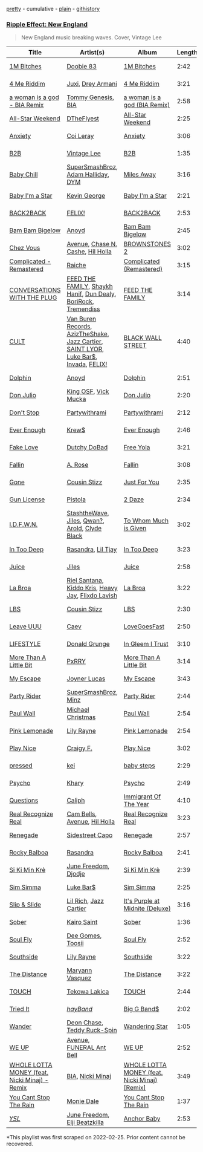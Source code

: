 [pretty](/playlists/pretty/37i9dQZF1DX37T6O68lz4o.md) - cumulative - [plain](/playlists/plain/37i9dQZF1DX37T6O68lz4o) - [githistory](https://github.githistory.xyz/mackorone/spotify-playlist-archive/blob/main/playlists/plain/37i9dQZF1DX37T6O68lz4o)

### [Ripple Effect: New England](https://open.spotify.com/playlist/00m3TONAbF60v2PgKEF6G2)

> New England music breaking waves\. Cover, Vintage Lee

| Title | Artist(s) | Album | Length | Added | Removed |
|---|---|---|---|---|---|
| [1M Bitches](https://open.spotify.com/track/0cqtQDfJi5NGROCNC3bnHK) | [Doobie 83](https://open.spotify.com/artist/7beP1znGZ6eIAyxwwLoFUa) | [1M Bitches](https://open.spotify.com/album/0mtRP7g0hW9egXyOL7fJaQ) | 2:42 | 2022-01-29 |  |
| [4 Me Riddim](https://open.spotify.com/track/4SVMDhXT7OfZPPDusSQkOr) | [Juxi](https://open.spotify.com/artist/26tQ1RhE9rC5clEejwOCez), [Drey Armani](https://open.spotify.com/artist/0vCW0L45r55ys8fXAhzlAX) | [4 Me Riddim](https://open.spotify.com/album/0F3KAJ2b10e7uU1LNzlekb) | 3:21 | 2022-02-18 |  |
| [a woman is a god \- BIA Remix](https://open.spotify.com/track/1bjKLAHQUcSOK6zBr9ZgDv) | [Tommy Genesis](https://open.spotify.com/artist/2qDdxfKUpYg8wc49KIuT3b), [BIA](https://open.spotify.com/artist/6veh5zbFpm31XsPdjBgPER) | [a woman is a god \(BIA Remix\)](https://open.spotify.com/album/1GM7yBzzTnJ7TvTysxvaQj) | 2:58 | 2022-02-18 |  |
| [All\-Star Weekend](https://open.spotify.com/track/7laB3Be6vouUewweTnxMU2) | [DTheFlyest](https://open.spotify.com/artist/5k3KbrfdrZTfasGvrebyzr) | [All\-Star Weekend](https://open.spotify.com/album/3wPS8WPbVa1lDQIZyWD0cT) | 2:25 | 2021-11-23 |  |
| [Anxiety](https://open.spotify.com/track/73TsITvbXnlFkLPqnp55XS) | [Coi Leray](https://open.spotify.com/artist/6AMd49uBDJfhf30Ak2QR5s) | [Anxiety](https://open.spotify.com/album/10ukYcUVQNaSlcRZPmcakA) | 3:06 | 2022-02-18 |  |
| [B2B](https://open.spotify.com/track/59BfwA9yekhdo6dQdNFV2N) | [Vintage Lee](https://open.spotify.com/artist/197t0dYfJx5S2mxxEHApdf) | [B2B](https://open.spotify.com/album/3lqJAolurlalPWRpa15ZDK) | 1:35 | 2022-01-29 |  |
| [Baby Chill](https://open.spotify.com/track/6iukxcu5Y6aDNlWomndA3u) | [SuperSmashBroz](https://open.spotify.com/artist/4o05vkR7aQMnPRbAqVk13x), [Adam Halliday](https://open.spotify.com/artist/4Jd67PsMBBh5YEZlToYLAh), [DYM](https://open.spotify.com/artist/61KTFeXqYuFlhCStFRnooT) | [Miles Away](https://open.spotify.com/album/33l7tBdwY7wEnVPG2kyekw) | 3:16 | 2022-02-18 |  |
| [Baby I'm a Star](https://open.spotify.com/track/6SIkOaqp27OGefAKDznjUL) | [Kevin George](https://open.spotify.com/artist/0UFKnbRkop5zKvIHhbnMCI) | [Baby I'm a Star](https://open.spotify.com/album/5fOi6u5JT4yP2jid4VAqIR) | 2:21 | 2022-02-18 |  |
| [BACK2BACK](https://open.spotify.com/track/2vbzr7sbTRAxfuYqWt8lxT) | [FELIX!](https://open.spotify.com/artist/1DN9Pgv4fiAaRSSgiisj5G) | [BACK2BACK](https://open.spotify.com/album/6noGwJWeDfI94mgMpXd1ha) | 2:53 | 2022-01-29 |  |
| [Bam Bam Bigelow](https://open.spotify.com/track/3JmKlmqywkN5qICubJLgzr) | [Anoyd](https://open.spotify.com/artist/6zmyeByNsfskQHKnJT0F9L) | [Bam Bam Bigelow](https://open.spotify.com/album/0EVhJ3gi5sGMZmT6VXxp1N) | 2:45 | 2022-02-25 |  |
| [Chez Vous](https://open.spotify.com/track/3IXLux9HHfxT2kogNpCzZm) | [Avenue](https://open.spotify.com/artist/1zmCAD5TrrZxSJ9SJJ0PxE), [Chase N\. Cashe](https://open.spotify.com/artist/6eC3EdDpDAjtd3W9I0zklh), [Hil Holla](https://open.spotify.com/artist/3ZTofO4AwWNYFt9QHPQUsP) | [BROWNSTONES 2](https://open.spotify.com/album/5vssnZx0msxs1saDwnP7yu) | 3:02 | 2022-01-29 |  |
| [Complicated \- Remastered](https://open.spotify.com/track/1tW9w4AJjqNqVJZ2CkC83g) | [Raiche](https://open.spotify.com/artist/4yaRDENYr8yAAlEUf23DRI) | [Complicated \(Remastered\)](https://open.spotify.com/album/2GAUJEqmLi9MhHp0EiX3mO) | 3:15 | 2022-02-18 |  |
| [CONVERSATIONS WITH THE PLUG](https://open.spotify.com/track/7EyDWblggvlq72t9uegWtt) | [FEED THE FAMILY](https://open.spotify.com/artist/51FDoBQuWwRFUGHpSQTmLD), [Shaykh Hanif](https://open.spotify.com/artist/6EqAIMZx0lEotAZ7tDQvTg), [Dun Dealy](https://open.spotify.com/artist/6GjQh4aojWl1rPSkN3kBgE), [BoriRock](https://open.spotify.com/artist/3KlJV8iotDsiPz2UGGHXeL), [Tremendiss](https://open.spotify.com/artist/2L9BuG9iW0jm6Sm1bSSvzM) | [FEED THE FAMILY](https://open.spotify.com/album/5K9swQvqm8U7w8Y4Ozi6nH) | 3:14 | 2022-01-29 |  |
| [CULT](https://open.spotify.com/track/1P5pnfWEcH0qUICxrCF4Kl) | [Van Buren Records](https://open.spotify.com/artist/2T6EOVQ5lAQc64poyLnXmj), [AzizTheShake](https://open.spotify.com/artist/7wSfJLfPWSahg3J5SeVr4z), [Jazz Cartier](https://open.spotify.com/artist/0sc5zYshOdiFD4ayqMrJbJ), [SAINT LYOR](https://open.spotify.com/artist/0pltaFx5l05YFrswlNEafU), [Luke Bar$](https://open.spotify.com/artist/6CGyB4PAg5rEyzeGumZrjr), [Invada](https://open.spotify.com/artist/3FBvF7C8P5IztMR7Mbxc3X), [FELIX!](https://open.spotify.com/artist/1DN9Pgv4fiAaRSSgiisj5G) | [BLACK WALL STREET](https://open.spotify.com/album/0hNK1V7xzigl41liZTk4XU) | 4:40 | 2021-10-08 |  |
| [Dolphin](https://open.spotify.com/track/60lgNLWUbOPDXEx1LYZwfw) | [Anoyd](https://open.spotify.com/artist/6zmyeByNsfskQHKnJT0F9L) | [Dolphin](https://open.spotify.com/album/4mFWvd02cj5G4jsRWKKrda) | 2:51 | 2022-01-29 | 2022-02-26 |
| [Don Julio](https://open.spotify.com/track/07wku5a1k7axY4JqemcGQl) | [King OSF](https://open.spotify.com/artist/5VYWaw1z5luk9NZqMIX2fh), [Vick Mucka](https://open.spotify.com/artist/322wqr6wUU5z456XOgwm21) | [Don Julio](https://open.spotify.com/album/4acgVtzS1so53EgQlAxIbX) | 2:20 | 2021-11-23 |  |
| [Don't Stop](https://open.spotify.com/track/7ziamXSxi0FXJBBL6586or) | [Partywithrami](https://open.spotify.com/artist/61gpgVeT7ElOAy5IiItoCx) | [Partywithrami](https://open.spotify.com/album/39juSi7D4zA9UjFGicOjR6) | 2:12 | 2022-01-29 |  |
| [Ever Enough](https://open.spotify.com/track/0V7iw3dUjq3mHRJqX8iNmU) | [Krew$](https://open.spotify.com/artist/2Q2bnfCHdRZfz6jktiJODz) | [Ever Enough](https://open.spotify.com/album/0y9yjvjuVRryUkc2JYZJZS) | 2:46 | 2022-01-29 |  |
| [Fake Love](https://open.spotify.com/track/25z2HCZqLLRXQxu0rBqlgO) | [Dutchy DoBad](https://open.spotify.com/artist/5QKJhQL5D0sI6XClYbM4RO) | [Free Yola](https://open.spotify.com/album/5757kP8t9Dt1S4umkdOCM4) | 3:21 | 2021-09-01 |  |
| [Fallin](https://open.spotify.com/track/4XNmrwVrEsSZcfHdxz4NiL) | [A\. Rose](https://open.spotify.com/artist/5yqiy8FqqQTqf2e8wbSwMp) | [Fallin](https://open.spotify.com/album/32t6XjBNzWeWvdnGiUEchA) | 3:08 | 2021-09-01 |  |
| [Gone](https://open.spotify.com/track/37Deh2p4aLdEtQHXtm7AOE) | [Cousin Stizz](https://open.spotify.com/artist/0KpCz7V5XRkqKuM1JDf56O) | [Just For You](https://open.spotify.com/album/5gl8AaOhNL60AcYk2JLEE3) | 2:35 | 2022-02-18 |  |
| [Gun License](https://open.spotify.com/track/2lpDDACoPuig5dLPhoHQsq) | [Pistola](https://open.spotify.com/artist/0eQlmI2XHoQ0taByGfu7Mt) | [2 Daze](https://open.spotify.com/album/4pgFgWtFISccvKBrrev7XR) | 2:34 | 2022-02-25 |  |
| [I.D.F.W.N.](https://open.spotify.com/track/2aDMyqyVlxe8cxVZEMEmHL) | [StashtheWave](https://open.spotify.com/artist/64N9Pa5Tf51kYp23AffeLo), [Jiles](https://open.spotify.com/artist/7pnz0G9l89KK5iC6Beevcx), [Qwan?](https://open.spotify.com/artist/2Fe9mGfr5IXxvSyug4o69b), [Arold](https://open.spotify.com/artist/1Jpk08KQX96BkCwHXejl8e), [Clyde Black](https://open.spotify.com/artist/3Lyx3bIdL2NgAP4lh1W101) | [To Whom Much is Given](https://open.spotify.com/album/7AkfjqxYvM68KZKLGYLPlh) | 3:02 | 2022-02-18 |  |
| [In Too Deep](https://open.spotify.com/track/2JjmrkxlIHkl76tHHW3bVh) | [Rasandra](https://open.spotify.com/artist/5ibq0cQ3cmoJDa8iTdYql0), [Lil Tjay](https://open.spotify.com/artist/6jGMq4yGs7aQzuGsMgVgZR) | [In Too Deep](https://open.spotify.com/album/0TFbSa7gmRdHCJN2kx6GLY) | 3:23 | 2021-11-23 | 2022-02-26 |
| [Juice](https://open.spotify.com/track/68BtzrEvjP4CBIin4NLvKy) | [Jiles](https://open.spotify.com/artist/7pnz0G9l89KK5iC6Beevcx) | [Juice](https://open.spotify.com/album/3yLb3perUoczaod5UvBoge) | 2:58 | 2022-01-29 |  |
| [La Broa](https://open.spotify.com/track/6lRBQpcFI2CcjNhMf3Fh0U) | [Riel Santana](https://open.spotify.com/artist/5lqkAKnq679k0QQWD3tqcd), [Kiddo Kris](https://open.spotify.com/artist/6LPSgOnLa3C0XWWXaho0Ss), [Heavy Jay](https://open.spotify.com/artist/0WEpLHJ2iFg290hGtof2tl), [Flixdo Lavish](https://open.spotify.com/artist/6v75SIeLMgpihYXskE0rz9) | [La Broa](https://open.spotify.com/album/5EXTKzebNvL0eRakSGvqRi) | 3:22 | 2022-01-29 |  |
| [LBS](https://open.spotify.com/track/58WSRZe9jL2zTMyHsPA11g) | [Cousin Stizz](https://open.spotify.com/artist/0KpCz7V5XRkqKuM1JDf56O) | [LBS](https://open.spotify.com/album/0fcZGOEpf3cP4F5RivOmKh) | 2:30 | 2022-01-29 |  |
| [Leave UUU](https://open.spotify.com/track/1MGO7n5BrI07L9IqV1rmwE) | [Caev](https://open.spotify.com/artist/0mkMBdJb4grjol3blckHxe) | [LoveGoesFast](https://open.spotify.com/album/7t6W3MQg5YMcPLaD2Fsgzc) | 2:50 | 2022-02-18 |  |
| [LIFESTYLE](https://open.spotify.com/track/3CNHjf59yioe51HIRdKqGP) | [Donald Grunge](https://open.spotify.com/artist/0OYdOAg5NBuS47KdnJF4lH) | [In Gleem I Trust](https://open.spotify.com/album/2Rl6cxpGMlA64rGpWNncpi) | 3:10 | 2021-09-01 |  |
| [More Than A Little Bit](https://open.spotify.com/track/2haIQVgu4075Yx0QhAJgCQ) | [PxRRY](https://open.spotify.com/artist/0PsWfG0oEt3Oz7Vlur7pkE) | [More Than A Little Bit](https://open.spotify.com/album/602qpIdwCvasaSBk60Ur3i) | 3:14 | 2022-02-18 |  |
| [My Escape](https://open.spotify.com/track/5joeIfncVcIwkrOqyXvKCx) | [Joyner Lucas](https://open.spotify.com/artist/6C1ohJrd5VydigQtaGy5Wa) | [My Escape](https://open.spotify.com/album/1OM4rOFBBHRbN588TxCrD3) | 3:43 | 2022-01-29 |  |
| [Party Rider](https://open.spotify.com/track/3IxdNMA8CAdhUqzsKLVa0c) | [SuperSmashBroz](https://open.spotify.com/artist/4o05vkR7aQMnPRbAqVk13x), [Minz](https://open.spotify.com/artist/2XNwtpu314ZSFziTt0ZqZT) | [Party Rider](https://open.spotify.com/album/7N2GQlAimFSXCuKq5lhCE6) | 2:44 | 2022-01-29 |  |
| [Paul Wall](https://open.spotify.com/track/2ie6JzxPa25UFx5OJT02aE) | [Michael Christmas](https://open.spotify.com/artist/1POk07q5vJ4NcdOgkLyPzp) | [Paul Wall](https://open.spotify.com/album/6Sv8RPl1Co53Oya1mBPof1) | 2:54 | 2021-11-23 |  |
| [Pink Lemonade](https://open.spotify.com/track/1yBgrbo6OEaCVV6rTVw7P9) | [Lily Rayne](https://open.spotify.com/artist/04DqcxM5TVBjxdGwGlxACa) | [Pink Lemonade](https://open.spotify.com/album/4o7gh7g5sGeQjEV9mz7ahB) | 2:54 | 2021-12-17 | 2022-02-26 |
| [Play Nice](https://open.spotify.com/track/1mKSm9tWIyoNa3BPe7JVwc) | [Craigy F.](https://open.spotify.com/artist/74gjXz4Kg3qHBlkdAuqtM7) | [Play Nice](https://open.spotify.com/album/0wA5idtCvTuu2kH7gzIGwE) | 3:02 | 2022-01-29 |  |
| [pressed](https://open.spotify.com/track/2F1iYQpSIqSkpUKOGmPNXj) | [kei](https://open.spotify.com/artist/4zCj68j0fYRCrgBaDqknoP) | [baby steps](https://open.spotify.com/album/0cIJI6arDds9AOiVLtyW4y) | 2:29 | 2022-01-29 |  |
| [Psycho](https://open.spotify.com/track/5jCqOkPK8vQMg28udDEC6g) | [Khary](https://open.spotify.com/artist/4489Zgs4RNq2ZtSh3UnOxZ) | [Psycho](https://open.spotify.com/album/0C58BBIM2MbBRahWaDyyPy) | 2:49 | 2022-02-25 |  |
| [Questions](https://open.spotify.com/track/32cCiDiVUb5TBcfyVgU532) | [Caliph](https://open.spotify.com/artist/18rKD0j21issKG6cKEbwWP) | [Immigrant Of The Year](https://open.spotify.com/album/5bVYuHTicxipia0wkrTp8q) | 4:10 | 2021-07-29 |  |
| [Real Recognize Real](https://open.spotify.com/track/37ZrsjXu0cRlFMM69sYQYg) | [Cam Bells](https://open.spotify.com/artist/0OaAbZNDMjq3kxA1oYnuBH), [Avenue](https://open.spotify.com/artist/1zmCAD5TrrZxSJ9SJJ0PxE), [Hil Holla](https://open.spotify.com/artist/3CxR5r0rfx3xPxIswkgm0p) | [Real Recognize Real](https://open.spotify.com/album/2Fw84yMrutza8sgBE3i6fF) | 3:23 | 2021-07-29 |  |
| [Renegade](https://open.spotify.com/track/1YiUj493GJDPhIbsFVeZqq) | [Sidestreet Capo](https://open.spotify.com/artist/0LHbZZO1wHVjFHrKPiIdN9) | [Renegade](https://open.spotify.com/album/6VGBvusFamGJqCXb2rs7s0) | 2:57 | 2021-07-29 |  |
| [Rocky Balboa](https://open.spotify.com/track/2Kv6KsGdsyE5QkjR68YGSe) | [Rasandra](https://open.spotify.com/artist/5ibq0cQ3cmoJDa8iTdYql0) | [Rocky Balboa](https://open.spotify.com/album/3yUWL1bWeoW1JZbcsIbPH8) | 2:41 | 2022-02-25 |  |
| [Si Ki Min Krè](https://open.spotify.com/track/5XG59w0v2cDzu4Al2xcUMl) | [June Freedom](https://open.spotify.com/artist/7dYb5EKtRnRaWM0GQ12cKC), [Djodje](https://open.spotify.com/artist/62huveC2Mmi9nfW0ySqNwo) | [Si Ki Min Krè](https://open.spotify.com/album/0VW7FjphPCaebGCrlTlpzW) | 2:39 | 2022-02-18 |  |
| [Sim Simma](https://open.spotify.com/track/0LCpAqkpl7drtth6HWVnrx) | [Luke Bar$](https://open.spotify.com/artist/6CGyB4PAg5rEyzeGumZrjr) | [Sim Simma](https://open.spotify.com/album/4y1JexJuRC9hzT2SHCYscg) | 2:25 | 2021-12-01 |  |
| [Slip & Slide](https://open.spotify.com/track/0ocj1EyVx5ykvj2APlMuYo) | [Lil Rich](https://open.spotify.com/artist/5CBvG98FGlAMc4Pi9Mc7LV), [Jazz Cartier](https://open.spotify.com/artist/0sc5zYshOdiFD4ayqMrJbJ) | [It's Purple at Midnite \(Deluxe\)](https://open.spotify.com/album/4C2zPE1jOUHID4CYwgBSEZ) | 3:16 | 2022-01-29 |  |
| [Sober](https://open.spotify.com/track/5GAg4FwZPcxMWx1ErdAKUx) | [Kairo Saint](https://open.spotify.com/artist/6SPMyUJXpLR8wHQiyhHbzX) | [Sober](https://open.spotify.com/album/4Wie1ubMutM85YN4opaBRT) | 1:36 | 2022-01-29 |  |
| [Soul Fly](https://open.spotify.com/track/2ONZYCbXWP25Q2UvMMsVo0) | [Dee Gomes](https://open.spotify.com/artist/17cQawMg0m4Z5VCzkIMI1i), [Toosii](https://open.spotify.com/artist/6BH1xcDkwbbyrLMUKECsW1) | [Soul Fly](https://open.spotify.com/album/3U7xZgxGiU4erAGpAiALI5) | 2:52 | 2021-09-10 | 2022-02-26 |
| [Southside](https://open.spotify.com/track/7irMmdmwqEZvsqnepDXJGw) | [Lily Rayne](https://open.spotify.com/artist/04DqcxM5TVBjxdGwGlxACa) | [Southside](https://open.spotify.com/album/136E0FzmsWqfjBbiT29CMW) | 3:22 | 2022-02-25 |  |
| [The Distance](https://open.spotify.com/track/3wEiJMQozHw9KOGeLbkhKK) | [Maryann Vasquez](https://open.spotify.com/artist/4ovV4mH7jwln8zuQiyx3L9) | [The Distance](https://open.spotify.com/album/1XXshy7NZW44R2EM2akB7d) | 3:22 | 2022-02-18 |  |
| [TOUCH](https://open.spotify.com/track/2FFTcZlVcJgix9SKcTg7Sy) | [Tekowa Lakica](https://open.spotify.com/artist/26HeoqIprMyFI8AQZMjqJJ) | [TOUCH](https://open.spotify.com/album/2wCWMXhdqZ10sHYAUCfnDt) | 2:44 | 2021-11-23 |  |
| [Tried It](https://open.spotify.com/track/6fah6rwEeWHkEXOKVREam9) | [$hayBand$](https://open.spotify.com/artist/7jxxXzCLgiFE57KCjWw4H2) | [Big G Band$](https://open.spotify.com/album/4qMVwHHEHDQ7dPGglD9xGX) | 2:02 | 2022-01-29 |  |
| [Wander](https://open.spotify.com/track/4HYLC7ZgczhESq3ilXvvHz) | [Deon Chase](https://open.spotify.com/artist/0cAaXrP84y4CSfmJ5A7oKU), [Teddy Ruck\-Spin](https://open.spotify.com/artist/2nXtrOswwMmQt7QUeIEcA8) | [Wandering Star](https://open.spotify.com/album/6tfC8NrYMyKNP05C0xEVDm) | 1:05 | 2022-02-18 |  |
| [WE UP](https://open.spotify.com/track/0yr8tSpDlpStqX31Op8sUI) | [Avenue](https://open.spotify.com/artist/1zmCAD5TrrZxSJ9SJJ0PxE), [FUNERAL Ant Bell](https://open.spotify.com/artist/3ZlgGHAHMQ90eoxvW8BZrF) | [WE UP](https://open.spotify.com/album/5zGafFr2vjRBEochCeFHBH) | 2:52 | 2022-01-29 |  |
| [WHOLE LOTTA MONEY \(feat\. Nicki Minaj\) \- Remix](https://open.spotify.com/track/67G6iaOw8DZqp1z8STR89R) | [BIA](https://open.spotify.com/artist/6veh5zbFpm31XsPdjBgPER), [Nicki Minaj](https://open.spotify.com/artist/0hCNtLu0JehylgoiP8L4Gh) | [WHOLE LOTTA MONEY \(feat\. Nicki Minaj\) \[Remix\]](https://open.spotify.com/album/7swo0lVREzeFmLpCTKAkzs) | 3:49 | 2021-07-29 |  |
| [You Cant Stop The Rain](https://open.spotify.com/track/5kJv8nDJg3e3HQotHYBAJZ) | [Monie Dale](https://open.spotify.com/artist/0eUUufXuNo5CZB8g3Nb0SB) | [You Cant Stop The Rain](https://open.spotify.com/album/4w7txBHPd661rpguwfQcwC) | 1:37 | 2022-01-29 | 2022-02-26 |
| [𝘠𝘚𝘓](https://open.spotify.com/track/10U0rbctNl1DWEuCn1ETm6) | [June Freedom](https://open.spotify.com/artist/7dYb5EKtRnRaWM0GQ12cKC), [Elji Beatzkilla](https://open.spotify.com/artist/04EppuwbkCAhuLAVvYbqDJ) | [Anchor Baby](https://open.spotify.com/album/2FA3MmXyGWjL0IhoCdktU1) | 2:53 | 2021-09-10 |  |

\*This playlist was first scraped on 2022-02-25. Prior content cannot be recovered.
